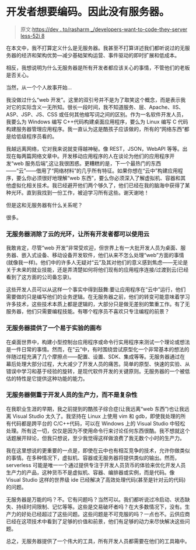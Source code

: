 # 开发者想要编码。因此没有服务器。

> 原文:[https://dev . to/rasharm _/developers-want-to-code-they-server less-52i 8](https://dev.to/rasharm_/developers-want-to-code-hence-serverless-52i8)

在本文中，我不打算定义什么是无服务器。我甚至不打算详述我们都听说过的无服务器的经济和架构优势—减少基础架构运营、事件驱动的即时扩展和低成本。

相反，我想说明为什么无服务器是所有开发者都应该关心的事情，不管他们的老板是否关心。

当然，从一个个人故事开始…

我没做过什么“web 开发”。这里的双引号并不是为了取笑这个概念，而是表示我对它的实际含义一无所知。很长一段时间，我不知道服务、层、Apache、IIS、ASP、JSP、JS、CSS 或任何其他缩写词之间的区别。作为一名软件开发人员，我要么为 Windows 编写 C++代码构建桌面应用程序，要么为 Linux 编写 C 代码构建服务器管理应用程序。我一直认为这是酷孩子应该做的，所有的“网络东西”都是给低级程序员看的。

我越远离网络，它对我来说就变得越神秘。像 REST，JSON，WebAPI 等等。出现在每两篇网络文章中。开发移动应用程序的人在谈论为他们的应用程序开发“web 服务后端”,这让我很困惑。更糟糕的是，下一个最热门的东西——“云”——借用了“网络材料”的几乎所有特征。如果你想在“云中”构建应用程序，要么你必须很好地理解“web 东西”，要么你必须深入了解虚拟机、容器和其他虚拟化相关技术。我已经避开他们两个够久了，他们已经在我的脑海中获得了某种光环。直到我找到一份工作，被迫学习所有这些。谢天谢地！

但是这和无服务器有什么关系呢？

很多。

### 无服务器消除了云的光环，让所有开发者都可以使用云

我敢肯定，尽管“web 开发”非常受欢迎，但世界上有一大批开发人员为桌面、服务器、嵌入式设备、移动设备开发软件，他们从来不怎么处理“web”方面的事情(就像我一样)。他们中的许多人无疑对“云”及其对他们的意义感到焦虑——无论是关于未来的就业技能，还是弄清楚如何将他们现有的应用程序连接/过渡到云(已经看到了这方面的公司备忘录)。

这些开发人员可以从这样一个事实中得到鼓舞:要让应用程序在“云中”运行，他们需要做的只是编写他们的业务逻辑。在无服务器之前，他们的转变可能意味着学习许多技术，这些技术本质上都是逻辑的，大部分只是做无差别的繁重工作。有了无服务器，他们只需要编程技能。有哪个程序员不喜欢只专注编程的前景？

### 无服务器提供了一个易于实验的画布

在桌面世界中，构建小型控制台应用程序或命令行实用程序来测试一个理论或想法是一件日常的事情。然而，在“云”中，有时围绕尝试原型化一个非常基本的想法的伴随过程充满了几个摩擦点——配置、设置、SDK、集成等等。无服务器通过在幕后处理大部分过程，大大减少了开发人员的痛苦。简单的原型、快速的实验、从错误中学习和基于经验的旋转，是现代软件开发的关键原则。无服务器的一个被低估的特性是它提供这种功能的能力。

### 无服务器侧重于开发人员的生产力，而不是复杂性

在我职业生涯的早期，我之前提到的酷孩子综合症(让我远离“web 东西”)也让我远离 Visual Studio 太久了。我坚持在 Linux 上使用 vim 和 gdb，即使我处理的所有代码都是跨平台的 C/C++代码，可以在 Windows 上的 Visual Studio 中轻松处理。所有这一切，仅仅是因为不使用命令行来讨论任何东西很酷。我不想就这个话题展开辩论，但我只想说，至少我觉得这样做浪费了我无数个小时的生产力。

我在这里想说的更重要的一点是，即使在云中也有相互竞争的技术，允许你做类似的事情。在多种情况下，虚拟机、容器或无服务器将提供类似的输出。然而，serverless 可能是唯一一个通过提供专注于开发人员货币的体验来优化开发人员生产力的产品，这种货币不是虚拟机、容器、编排器或实例，而是代码。像 Visual Studio 这样的世界级 ide 已经解决了高效处理代码(甚至是针对云的代码)的问题。

无服务器是万能的吗？不。它有问题吗？当然可以。我们都听说过冷启动、状态缺失、持续时间限制、记忆等等。这些是交易破坏者吗？在大多数情况下，没有。生产力的好处已经超过了这些问题。这些问题是不可克服的吗？一点也不。云供应商已经在这项技术中看到了足够的价值和前景，他们有足够的动力来尽快解决这些问题。

总之，无服务器提供了一个伟大的工具，所有开发人员都需要在他们的工具箱中。
